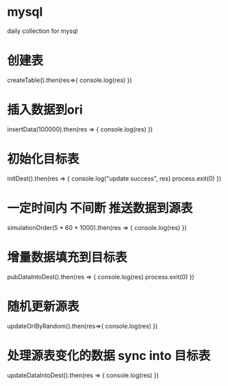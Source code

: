 # mysql
daily collection for mysql


# 创建表
 createTable().then(res=>{
   console.log(res)
 })

#  插入数据到ori
 insertData(100000).then(res => {
     console.log(res)
 })

#  初始化目标表
 initDest().then(res => {
     console.log("update success", res)
     process.exit(0)
 })

# 一定时间内 不间断 推送数据到源表
 simulationOrder(5 * 60 * 1000).then(res => {
     console.log(res)
 })


# 增量数据填充到目标表

 pubDataIntoDest().then(res => {
     console.log(res)
     process.exit(0)
 })


# 随机更新源表
 updateOriByRandom().then(res=>{
     console.log(res)
 })


# 处理源表变化的数据 sync into 目标表
 updateDataIntoDest().then(res => {
     console.log(res)
 })
